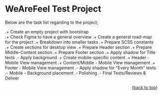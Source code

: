 <!-- CONTRIBUTING -->

## <h1>WeAreFeel Test Project</h1>

Below are the task list regarding to the project;

.+ Create an empty project with bootstrap <br />
.+ Check Figma to have a general overview
.+ Create a general road-map for the project
.+ Breakdown into smaller tasks
.+ Prepare SCSS constants
.+ Create sections for desktop view
.+ Prepare Header section
.+ Prepare Middle-Content section
.+ Prepare Footer section
.+ Apply shadow for Title texts
.- Apply background
.+ Create mobile-specific content
.+ Header - Mobile View management
.+ Content/Middle - Mobile View management
.+ Footer - Mobile View management
.- Apply shadow for "Every Month" texts
.- Mobile - Background placement
.- Polishing
.- Final Tests/Reviews & Deliver

<p align="right">(<a href="#top">back to top</a>)</p>
